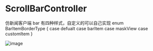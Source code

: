 # ScrollBarController
仿新闻客户端
bar 有四种样式，自定义的可以自己实现
enum BarItemBorderType {
    case defualt
    case barItem
    case maskView
    case customItem
}


![image](https://github.com/yaojinhai/ScrollBarController/blob/master/gif5%E6%96%B0%E6%96%87%E4%BB%B6.gif)
